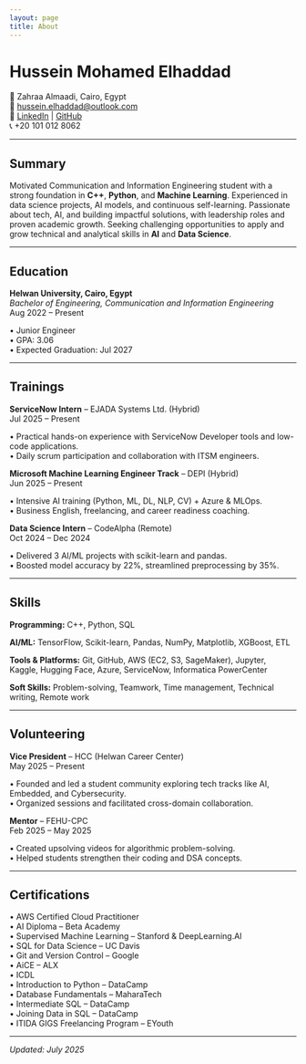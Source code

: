 ```yaml
---
layout: page
title: About
---
```


# Hussein Mohamed Elhaddad

📍 Zahraa Almaadi, Cairo, Egypt  
📧 [hussein.elhaddad@outlook.com](mailto:hussein.elhaddad@outlook.com)  
🔗 [LinkedIn](https://www.linkedin.com/in/husseinelhaddad/) | [GitHub](https://github.com/husseinelhaddad)  
📞 +20 101 012 8062  

---

## Summary

Motivated Communication and Information Engineering student with a strong foundation in **C++**, **Python**, and **Machine Learning**. Experienced in data science projects, AI models, and continuous self-learning. Passionate about tech, AI, and building impactful solutions, with leadership roles and proven academic growth. Seeking challenging opportunities to apply and grow technical and analytical skills in **AI** and **Data Science**.

---

## Education

**Helwan University, Cairo, Egypt**  
*Bachelor of Engineering, Communication and Information Engineering*  
Aug 2022 – Present  

• Junior Engineer  
• GPA: 3.06  
• Expected Graduation: Jul 2027  

---

## Trainings

**ServiceNow Intern** – EJADA Systems Ltd. (Hybrid)  
Jul 2025 – Present  

• Practical hands-on experience with ServiceNow Developer tools and low-code applications.  
• Daily scrum participation and collaboration with ITSM engineers.  

**Microsoft Machine Learning Engineer Track** – DEPI (Hybrid)  
Jun 2025 – Present  

• Intensive AI training (Python, ML, DL, NLP, CV) + Azure & MLOps.  
• Business English, freelancing, and career readiness coaching.  

**Data Science Intern** – CodeAlpha (Remote)  
Oct 2024 – Dec 2024  

• Delivered 3 AI/ML projects with scikit-learn and pandas.  
• Boosted model accuracy by 22%, streamlined preprocessing by 35%.  

---

## Skills

**Programming:** C++, Python, SQL  

**AI/ML:** TensorFlow, Scikit-learn, Pandas, NumPy, Matplotlib, XGBoost, ETL  

**Tools & Platforms:** Git, GitHub, AWS (EC2, S3, SageMaker), Jupyter, Kaggle, Hugging Face, Azure, ServiceNow, Informatica PowerCenter  

**Soft Skills:** Problem-solving, Teamwork, Time management, Technical writing, Remote work  

---

## Volunteering

**Vice President** – HCC (Helwan Career Center)  
May 2025 – Present  

• Founded and led a student community exploring tech tracks like AI, Embedded, and Cybersecurity.  
• Organized sessions and facilitated cross-domain collaboration.  

**Mentor** – FEHU-CPC  
Feb 2025 – May 2025  

• Created upsolving videos for algorithmic problem-solving.  
• Helped students strengthen their coding and DSA concepts.  

---

## Certifications

• AWS Certified Cloud Practitioner  
• AI Diploma – Beta Academy  
• Supervised Machine Learning – Stanford & DeepLearning.AI  
• SQL for Data Science – UC Davis  
• Git and Version Control – Google  
• AiCE – ALX  
• ICDL  
• Introduction to Python – DataCamp  
• Database Fundamentals – MaharaTech  
• Intermediate SQL – DataCamp  
• Joining Data in SQL – DataCamp  
• ITIDA GIGS Freelancing Program – EYouth  

---

*Updated: July 2025*

